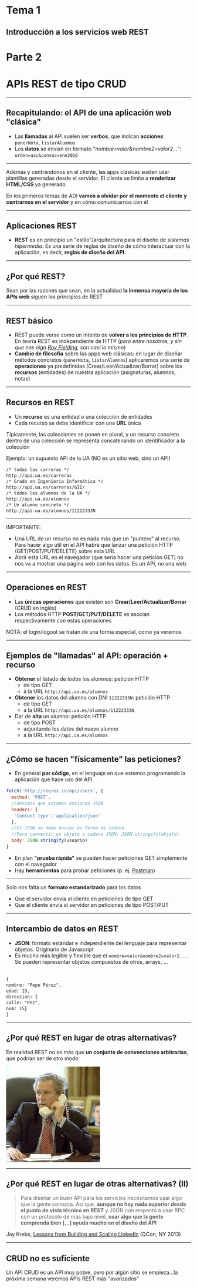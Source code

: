 
<!-- .slide: class="titulo" -->

# Tema 1
## Introducción a los servicios web REST
# Parte 2
# APIs REST de tipo CRUD

---

## Recapitulando: el API de una aplicación web "clásica"

* Las **llamadas** al API suelen ser **verbos**, que indican **acciones**: `ponerNota`, `listarAlumnos`
* Los **datos** se envían en formato "*nombre=valor&nombre2=valor2...*": `orden=asc&convoc=ene2016`

---

Además y centrándonos en el cliente, las apps clásicas suelen usar plantillas generadas desde el servidor. El cliente se limita a **renderizar HTML/CSS** ya generado.

En los primeros temas de ADI **vamos a olvidar por el momento el cliente y centrarnos en el servidor** y en cómo comunicarnos con él

---

## Aplicaciones REST

* **REST** es en principio un "estilo"/arquitectura para el diseño de *sistemas hipermedia*. Es una serie de reglas de diseño de cómo interactuar con la aplicación, es decir, **reglas de diseño del API**.

---

<!-- .slide: class="dim" -->
<!-- .slide: data-background-image="https://motoycasco.com/wp-content/uploads/2014/09/consejos-vender-moto-cuidado-detalles-fotos-2.jpg" -->
<!-- .slide: style="color: white; text-shadow: 1px 1px 10px black" -->


## ¿Por qué REST?

Sean por las razones que sean, en la actualidad **la inmensa mayoría de los APIs web** siguen los principios de REST

---

## REST básico
  
* REST puede verse como un intento de **volver a los principios de HTTP**. En teoría REST es independiente de HTTP (*pero entre nosotros, y sin que nos oiga [Roy Fielding](https://twitter.com/fielding?lang=es), son casi lo mismo*)
* **Cambio de filosofía** sobre las apps web clásicas: en lugar de diseñar métodos concretos (`ponerNota`, `listarAlumnos`) aplicaremos una serie de **operaciones** ya predefinidas (Crear/Leer/Actualizar/Borrar) sobre los **recursos** (entidades) de nuestra aplicación (asignaturas, alumnos, notas)

---

## Recursos en REST

*  Un **recurso** es una entidad o una colección de entidades
*  Cada recurso se debe identificar con una **URL** única

Típicamente, las colecciones se ponen en plural, y un recurso concreto dentro de una colección se representa concatenando un identificador a la colección

Ejemplo: un supuesto API de la UA (NO es un sitio web, sino un API)

```HTTP
/* todas las carreras */
http://api.ua.es/carreras
/* Grado en Ingeniería Informática */
http://api.ua.es/carreras/GII/
/* todos los alumnos de la UA */
http://api.ua.es/alumnos
/* Un alumno concreto */
http://api.ua.es/alumnos/11222333N
```

---


IMPORTANTE:

- Una URL de un recurso no es nada más que un "puntero" al recurso. Para hacer algo útil en el API habrá que lanzar una petición HTTP (GET/POST/PUT/DELETE) sobre esta URL
- Abrir esta URL en el navegador (que sería hacer una petición GET) no nos va a mostrar una página web con los datos. Es un API, no una web.

---


## Operaciones en REST

* Las **únicas operaciones** que existen son **Crear/Leer/Actualizar/Borrar** (CRUD en inglés)
* Los métodos HTTP **POST/GET/PUT/DELETE** se asocian respectivamente con estas operaciones

NOTA: el login/logout se tratan de una forma especial, como ya veremos


---

## Ejemplos de "llamadas" al API: operación + recurso

* **Obtener** el listado de *todos* los alumnos: petición HTTP
   - de tipo GET
   - a la URL `http://api.ua.es/alumnos`
* **Obtener** los datos del alumno con DNI `11222333N`: petición HTTP
   - de tipo GET
   - a la URL `http://api.ua.es/alumnos/11222333N`
* Dar de **alta** un alumno: petición HTTP
   - de tipo POST
   - adjuntando los datos del nuevo alumno
   - a la URL `http://api.ua.es/alumnos`

---

## ¿Cómo se hacen "físicamente" las peticiones?

- En general **por código**, en el lenguaje en que estemos programando la aplicación que hace uso del API

```javascript
fetch('http://reqres.in/api/users', {
  method: 'POST',
  //decimos que estamos enviando JSON
  headers: {
   'Content-type':'application/json'
  },
  //El JSON se debe enviar en forma de cadena
  //Para convertir un objeto a cadena JSON: JSON.stringify(objeto)
  body: JSON.stringify(usuario)
}
```

- En plan **"prueba rápida"** se pueden hacer peticiones GET simplemente con el navegador
- Hay **herramientas** para probar peticiones (p. ej. [Postman](https://www.getpostman.com/))

---

Solo nos falta un **formato estandarizado** para los datos

* Que el servidor envía al cliente en peticiones de tipo GET
* Que el cliente envía al servidor en peticiones de tipo POST/PUT

---


## Intercambio de datos en REST

*   **JSON**: formato estándar e independiente del lenguaje para representar objetos. Originario de Javascript
*   Es mucho más legible y flexible que el `nombre=valor&nombre2=valor2...`. Se pueden representar objetos compuestos de otros, arrays, ...

```

{
nombre: "Pepe Pérez",
edad: 19, 
direccion: {
calle: "Pez",
num: 15}
}

```

---

## ¿Por qué REST en lugar de otras alternativas?

En realidad REST no es más que **un conjunto de convenciones arbitrarias**, que podrían ser de otro modo

![](img_1b/bushphone.jpg)

---

## ¿Por qué REST en lugar de otras alternativas? (II)

> Para diseñar un buen API para los servicios necesitamos usar algo que la gente conozca. Así que, **aunque no hay nada superior desde el punto de vista técnico en REST** y JSON con respecto a usar RPC con un protocolo de más bajo nivel, **usar algo que la gente comprenda bien [...] ayuda mucho en el diseño del API**


Jay Krebs, [Lessons from Building and Scaling LinkedIn](http://www.infoq.com/presentations/linkedin-architecture-stack) (QCon, NY 2013)
<!-- .element: class="caption" -->

---

## CRUD no es suficiente

Un API CRUD es un API muy pobre, pero por algún sitio se empieza...la próxima semana veremos APIs REST más "avanzados"

